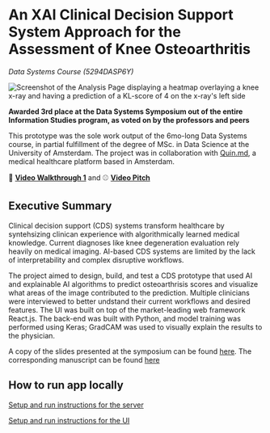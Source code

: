 # An XAI Clinical Decision Support System Approach for the Assessment of Knee Osteoarthritis
*Data Systems Course (5294DASP6Y)*

![Screenshot of the Analysis Page displaying a heatmap overlaying a knee x-ray and having a prediction of a KL-score of 4 on the x-ray's left side](https://raw.github.com/jah377/XAI_ImageClassification/main/report/github_analysis.png)

**Awarded 3rd place at the Data Systems Symposium out of the entire Information Studies program, as voted on by the professors and peers**

This prototype was the sole work output of the 6mo-long Data Systems course, in partial fulfillment of the degree of MSc. in Data Science at the University of Amsterdam. The project was in collaboration with [Quin.md](https://quin.md/en), a medical healthcare platform based in Amsterdam.

🚶 **[Video Walkthrough 1](https://vimeo.com/673296028)** and ⚾️ **[Video Pitch](https://vimeo.com/673322353)**

## Executive Summary

Clinical decision support (CDS) systems transform healthcare by syntehsizing clinican experience with algorithmically learned medical knowledge. Current diagnoses like knee degeneration evaluation rely heavily on medical imaging. AI-based CDS systems are limited by the lack of interpretability and complex disruptive workflows. 

The project aimed to design, build, and test a CDS prototype that used AI and explainable AI algorithms to predict osteoarthrisis scores and visualize what areas of the image contributed to the prediction. Multiple clinicians were interviewed to better undstand their current workflows and desired features. The UI was built on top of the market-leading web framework React.js. The back-end was built with Python, and model training was performed using Keras; GradCAM was used to visually explain the results to the physician. 

A copy of the slides presented at the symposium can be found [here](https://raw.github.com/jah377/XAI_ImageClassification/main/report/presentation.pdf). The corresponding manuscript can be found [here](https://raw.github.com/jah377/XAI_ImageClassification/main/report/manuscript.pdf)


## How to run app locally

[Setup and run instructions for the server](/prototype/backend/README.md)

[Setup and run instructions for the UI](/prototype/doctors-ui/README.md)
